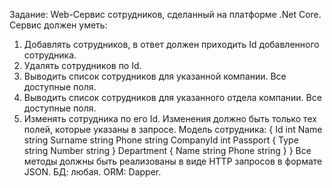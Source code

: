 Задание:
Web-Сервис сотрудников, сделанный на платформе .Net Core.
Сервис должен уметь:
1. Добавлять сотрудников, в ответ должен приходить Id добавленного сотрудника.
2. Удалять сотрудников по Id.
3. Выводить список сотрудников для указанной компании. Все доступные поля.
4. Выводить список сотрудников для указанного отдела компании. Все доступные
поля.
5. Изменять сотрудника по его Id. Изменения должно быть только тех полей,
которые указаны в запросе.
Модель сотрудника:
{
  Id int
  Name string
  Surname string
  Phone string
  CompanyId int
  Passport
  {
    Type string
    Number string
  }
  Department
  {
    Name string
    Phone string
  }
}
Все методы должны быть реализованы в виде HTTP запросов в формате JSON.
БД: любая.
ORM: Dapper.
